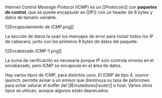 *Internet Control Message Protocol* (ICMP) es un [[Protocolo]] con **paquetes de control**, que se puede encapsular en [[IP]] con un header de 8 bytes y datos de tamaño variable.

![[Encapsulamiento de ICMP.png]]

La sección de datos la usan los mensajes de error para incluir todos los IP de cabecera, junto con los primeros 8 bytes de datos del paquete.

![[Encabezado ICMP-1.png]]

La suma de verificación es necesaria porque IP solo controla errores en el encabezado, pero ICMP se encapsula en el área de datos. 

Hay varios tipos de ICMP, para distintos usos. El ICMP de tipo 4, *source quench*, permite avisar a un emisor que disminuya su tasa de peticiones para evitar saturar el buffer del [[Enrutadores|router]] o host. Varios otros tipos se utilizan, aunque algunos están deprecados.
